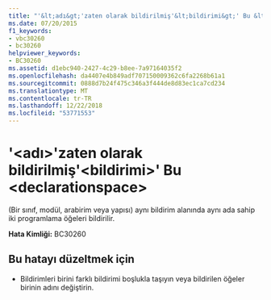 ```yaml
---
title: "'&lt;adı&gt;'zaten olarak bildirilmiş'&lt;bildirimi&gt;' Bu &lt;declarationspace&gt;"
ms.date: 07/20/2015
f1_keywords:
- vbc30260
- bc30260
helpviewer_keywords:
- BC30260
ms.assetid: d1ebc940-2427-4c29-b8ee-7a97164035f2
ms.openlocfilehash: da4407e4b849adf707150009362c6fa2268b61a1
ms.sourcegitcommit: 0888d7b24f475c346a3f444de8d83ec1ca7cd234
ms.translationtype: MT
ms.contentlocale: tr-TR
ms.lasthandoff: 12/22/2018
ms.locfileid: "53771553"
---
```

# <a name="ltnamegt-is-already-declared-as-ltdeclarationgt-in-this-ltdeclarationspacegt"></a>'&lt;adı&gt;'zaten olarak bildirilmiş'&lt;bildirimi&gt;' Bu &lt;declarationspace&gt;
(Bir sınıf, modül, arabirim veya yapısı) aynı bildirim alanında aynı ada sahip iki programlama öğeleri bildirilir.  
  
 **Hata Kimliği:** BC30260  
  
## <a name="to-correct-this-error"></a>Bu hatayı düzeltmek için  
  
-   Bildirimleri birini farklı bildirimi boşlukla taşıyın veya bildirilen öğeler birinin adını değiştirin.